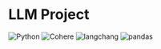 # LLM Project

![Python](https://img.shields.io/badge/python-3.10-orange)
![Cohere](https://img.shields.io/badge/cohere_embeddings-purple)
![langchang](https://img.shields.io/badge/langchang-green)
![pandas](https://img.shields.io/badge/pandas-blue)